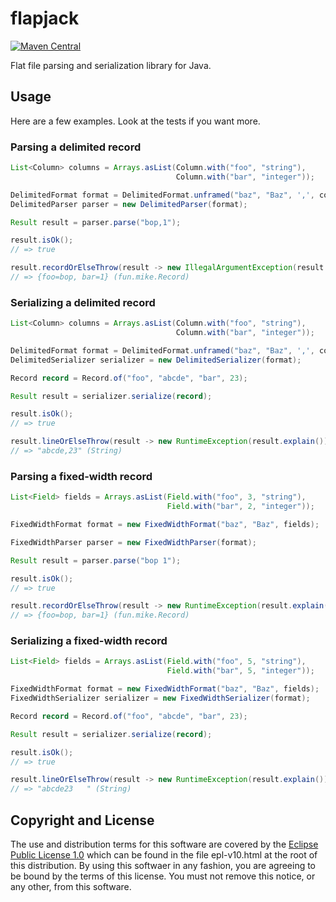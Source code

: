 # flapjack

[![Maven Central](https://maven-badges.herokuapp.com/maven-central/fun.mike/flapjack-alpha/badge.svg)](http://search.maven.org/#artifactdetails%7Cfun.mike%7Cflapjack-alpha%7C0.0.26%7Cjar)

Flat file parsing and serialization library for Java.

## Usage

Here are a few examples. Look at the tests if you want more.

### Parsing a delimited record

```java
List<Column> columns = Arrays.asList(Column.with("foo", "string"),
                                     Column.with("bar", "integer"));

DelimitedFormat format = DelimitedFormat.unframed("baz", "Baz", ',', columns);
DelimitedParser parser = new DelimitedParser(format);

Result result = parser.parse("bop,1");

result.isOk();
// => true

result.recordOrElseThrow(result -> new IllegalArgumentException(result.explain()));
// => {foo=bop, bar=1} (fun.mike.Record)
```

### Serializing a delimited record

```java
List<Column> columns = Arrays.asList(Column.with("foo", "string"),
                                     Column.with("bar", "integer"));

DelimitedFormat format = DelimitedFormat.unframed("baz", "Baz", ',', columns);
DelimitedSerializer serializer = new DelimitedSerializer(format);

Record record = Record.of("foo", "abcde", "bar", 23);

Result result = serializer.serialize(record);

result.isOk();
// => true

result.lineOrElseThrow(result -> new RuntimeException(result.explain()));
// => "abcde,23" (String)
```

### Parsing a fixed-width record

```java
List<Field> fields = Arrays.asList(Field.with("foo", 3, "string"),
                                   Field.with("bar", 2, "integer"));

FixedWidthFormat format = new FixedWidthFormat("baz", "Baz", fields);

FixedWidthParser parser = new FixedWidthParser(format);

Result result = parser.parse("bop 1");

result.isOk();
// => true

result.recordOrElseThrow(result -> new RuntimeException(result.explain()));
// => {foo=bop, bar=1} (fun.mike.Record)
```

### Serializing a fixed-width record

```java
List<Field> fields = Arrays.asList(Field.with("foo", 5, "string"),
                                   Field.with("bar", 5, "integer"));

FixedWidthFormat format = new FixedWidthFormat("baz", "Baz", fields);
FixedWidthSerializer serializer = new FixedWidthSerializer(format);

Record record = Record.of("foo", "abcde", "bar", 23);

Result result = serializer.serialize(record);

result.isOk();
// => true

result.lineOrElseThrow(result -> new RuntimeException(result.explain()));
// => "abcde23   " (String)
```

## Copyright and License

The use and distribution terms for this software are covered by the
[Eclipse Public License 1.0] which can be found in the file
epl-v10.html at the root of this distribution. By using this softwaer
in any fashion, you are agreeing to be bound by the terms of this
license. You must not remove this notice, or any other, from this
software.

[Eclipse Public License 1.0]: http://opensource.org/licenses/eclipse-1.0.php
